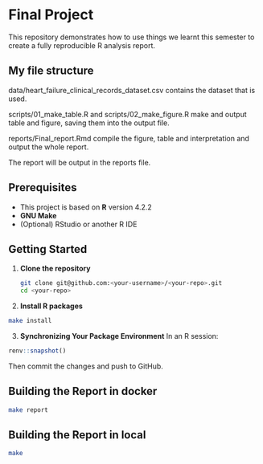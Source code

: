 # Final Project

This repository demonstrates how to use things we learnt this semester to create a fully reproducible R analysis report.

## My file structure
data/heart_failure_clinical_records_dataset.csv contains the dataset that is used.

scripts/01_make_table.R and scripts/02_make_figure.R make and output table and figure, saving them into the output file.

reports/Final_report.Rmd compile the figure, table and interpretation and output the whole report.

The report will be output in the reports file.
## Prerequisites

- This project is based on **R** version 4.2.2  
- **GNU Make**  
- (Optional) RStudio or another R IDE

## Getting Started

1. **Clone the repository**  
   ```bash
   git clone git@github.com:<your-username>/<your-repo>.git
   cd <your-repo>
   ```
2. **Install R packages**
  ```bash
  make install
  ```
3. **Synchronizing Your Package Environment**
  In an R session:
  ```R
  renv::snapshot()
  ```
  Then commit the changes and push to GitHub.
## Building the Report in docker
  ```bash
  make report
  ```
## Building the Report in local
  ```bash
  make
  ```
